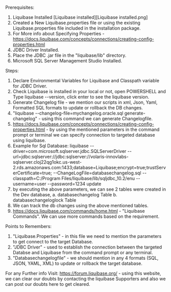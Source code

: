 Prerequisites:
1. Liquibase Installed
[Liquibase installed][Liquibase installed.png]
3. Created a New Liquibase.properties file or using the existing Liquibase.properties file included in the installation package.
4. For More info about Specifying Properties - https://docs.liquibase.com/concepts/connections/creating-config-properties.html
5. JDBC Driver Installed.
6. Place the JDBC .jar file in the "liquibase/lib" directory.
7. Microsoft SQL Server Management Studio Installed.

Steps:
1. Declare Environmental Variables for Liquibase and Classpath variable for JDBC Driver.
2. Check Liquibase is installed in your local or not, open POWERSHELL and Type liquibase --version, click enter to see the liquibase version.
3. Generate Changelog file - we mention our scripts in xml, Json, Yaml, Formatted SQL formats to update or rollback the DB changes.
4. "liquibase --changelog-file=mychangelog.oracle.sql generate-changelog" - using this command we can generate Changelogfile.
5. https://docs.liquibase.com/concepts/connections/creating-config-properties.html - by using the mentioned parameters in the command prompt or terminal we can specify    connection to targeted database 
   using liquibase.
6. Example for Sql Database:
   liquibase --driver=com.microsoft.sqlserver.jdbc.SQLServerDriver 
   --url=jdbc:sqlserver://jdbc:sqlserver://volaris-innovlabs-sqlserver.cloj22qg1okc.us-west-2.rds.amazonaws.com:1433;database=Liquibase;encrypt=true;trustServerCertificate=true;
   --ChangeLogFile=databasechangelog.sql
   --classpath=C:/Program Files/liquibase/lib/sqljdbc_10.2/enu
   --username=user
   --password=1234
   update
 7. by executing the above parameters, we can see 2 tables were created in the Dev database, 
    a. databasechangelog Table
    b. databasechangeloglock Table
 8. We can track the db changes using the above mentioned tables.
 9. https://docs.liquibase.com/commands/home.html - "Liquibase Commands". We can use more commands based on the requirement.

Points to Remembers:

1. "Liquibase.Properties" - in this file we need to mention the parameters to get connect to the target Database.
2. "JDBC Driver" - used to establish the connection between the targeted Databse and Liquibase from the command prompt or any terminal.
3. "Databasechangelogfile" - we should mention in any 4 formats (SQL, JSON, YAML, XML) to update or rollback the target database.

For any Further info Visit:
https://forum.liquibase.org/ - using this website, we can clear our doubts by contacting the liquibase Supporters and also we can post our doubts here to get cleared.
